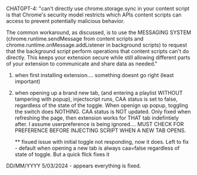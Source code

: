 CHATGPT-4: "can't directly use chrome.storage.sync in your content script is that Chrome's security model restricts which APIs content scripts can access to prevent potentially malicious behavior.

The common workaround, as discussed, is to use the MESSAGING SYSTEM (chrome.runtime.sendMessage from content scripts and chrome.runtime.onMessage.addListener in background scripts) to request that the background script perform operations that content scripts can't do directly. This keeps your extension secure while still allowing different parts of your extension to communicate and share data as needed."

1. when first installing extension.... something doesnt go right (least important)

2. when opening up a brand new tab, (and entering a playlist WITHOUT tampering with popup), injectscript runs, CAA status is set to false, regardless of the state of the toggle. When openign up popup, toggling the switch does NOTHING. CAA status is NOT updated. Only fixed when refreshing the page, then extension works for THAT tab indefintiely after. 
    I assume userpreference is being ignored.... MUST CHECK FOR PREFERENCE BEFORE INJECTING SCRIPT WHEN A NEW TAB OPENS.

    ** fixued issue with initial toggle not responding, now it does. 
    Left to fix - default when opening a new tab is always caa=false regardless of state of toggle. But a quick flick fixes it

DD/MM/YYYY
5/03/2024
    - appears everything is fixed.
    